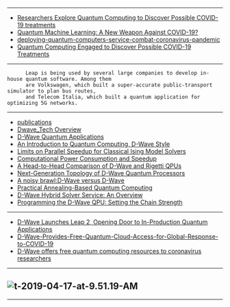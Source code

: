 ------------------

- [Researchers Explore Quantum Computing to Discover Possible COVID-19 treatments](https://www.newswise.com/coronavirus/researchers-explore-quantum-computing-to-discover-possible-covid-19-treatments/?article_id=731077)
- [Quantum Machine Learning: A New Weapon Against COVID-19?](https://www.hpcwire.com/2020/05/06/quantum-machine-learning-a-new-weapon-against-covid-19/)
- [deploying-quantum-computers-service-combat-coronavirus-pandemic](https://www.analyticsinsight.net/deploying-quantum-computers-service-combat-coronavirus-pandemic/)
- [Quantum Computing Engaged to Discover Possible COVID-19 Treatments](https://scitechdaily.com/quantum-computing-engaged-to-discover-possible-covid-19-treatments/)

---------------

          Leap is being used by several large companies to develop in-house quantum software. Among them 
          are Volkswagen, which built a super-accurate public-transport simulator to plan bus routes, 
          and Telecom Italia, which built a quantum application for optimizing 5G networks.

---------------
- [publications](https://www.dwavesys.com/resources/publications?type=internal)
- [Dwave_Tech Overview](https://www.dwavesys.com/sites/default/files/Dwave_Tech%20Overview2_F.pdf)
- [D-Wave Quantum Applications](https://www.dwavesys.com/applications)
- [An Introduction to Quantum Computing, D-Wave Style](https://www.fz-juelich.de/ias/jsc/EN/Expertise/Workshops/Conferences/QUAASI16/Programme/Talks/quaasi16-ewald.pdf?__blob=publicationFile)
- [Limits on Parallel Speedup for Classical Ising Model Solvers](https://www.dwavesys.com/sites/default/files/14-1004A_wp_Limits_on_Parallel_Speedup_for_Classical_Ising_Model_Solvers.pdf)
- [Computational Power Consumption and Speedup](https://www.dwavesys.com/sites/default/files/14-1005A_D_wp_Computational_Power_Consumption_and_Speedup.pdf)
- [A Head-to-Head Comparison of D-Wave and Rigetti QPUs](https://www.dwavesys.com/sites/default/files/14-1025A-D_A_Head-to-Head_Comparison_of_D-Wave_and_Rigetti%20QPUs.pdf)
- [Next-Generation Topology of D-Wave Quantum Processors](https://www.dwavesys.com/sites/default/files/14-1026A-C_Next-Generation-Topology-of-DW-Quantum-Processors.pdf)
- [A noisy brawl:D-Wave versus D-Wave](https://www.dwavesys.com/sites/default/files/APS-March2019.pdf)
- [Practical Annealing-Based Quantum Computing](https://www.dwavesys.com/sites/default/files/14-1036A-B_wp_Practical_Annealing-Based_Quantum_Computing%20%281%29_0.pdf)
- [D-Wave Hybrid Solver Service: An Overview](https://www.dwavesys.com/sites/default/files/14-1039A-B_D-Wave_Hybrid_Solver_Service_An_Overview.pdf)
- [Programming the D-Wave QPU: Setting the Chain Strength](https://www.dwavesys.com/sites/default/files/14-1041A-A_Setting_The_Chain_Strength.pdf)

---------------------
- [D-Wave Launches Leap 2, Opening Door to In-Production Quantum Applications](https://www.dwavesys.com/press-releases/d-wave-launches-leap-2-opening-door-production-quantum-applications)
- [D-Wave-Provides-Free-Quantum-Cloud-Access-for-Global-Response-to-COVID-19](https://www.quantaneo.com/D-Wave-Provides-Free-Quantum-Cloud-Access-for-Global-Response-to-COVID-19_a473.html)
- [D-Wave offers free quantum computing resources to coronavirus researchers](https://siliconangle.com/2020/03/31/d-wave-offers-free-quantum-computing-resources-coronavirus-researchers/)

-------------

![t-2019-04-17-at-9.51.19-AM](https://www.nextbigfuture.com/wp-content/uploads/2019/04/Screen-Shot-2019-04-17-at-9.51.19-AM.jpg)
-------------
-------------

